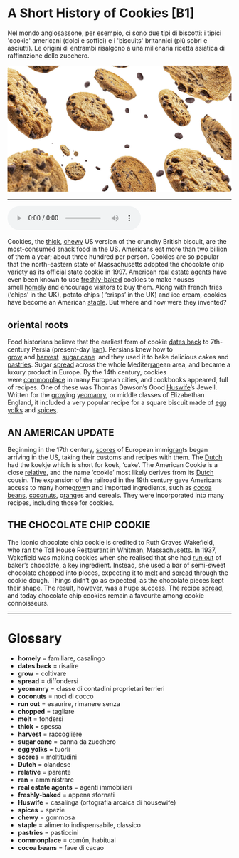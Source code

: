 # A Short History of Cookies   [B1]

Nel mondo anglosassone, per esempio, ci sono due tipi di biscotti: i tipici 'cookie' americani (dolci e soffici) e i 'biscuits' britannici (più sobri e asciutti). Le origini di entrambi risalgono a una millenaria ricetta asiatica di raffinazione dello zucchero.

![](A%20Short%20History%20of%20Cookies.jpg)

--------------

<div>
<audio controls autoplay>
    <source src="https://raw.githubusercontent.com/dartie/knowledge-base/main/English/SpeakUp/2023-03/A%20Short%20History%20of%20Cookies.mp3" type="audio/mpeg">
</audio>
</div>


Cookies, the [thick](## "spessa"), [chewy](## "gommosa") US version of the crunchy British biscuit, are the most-consumed snack food in the US. Americans eat more than two billion of them a year; about three hundred per person. Cookies are so popular that the north-eastern state of Massachusetts adopted the chocolate chip variety as its official state cookie in 1997. American [real estate agents](## "agenti immobiliari") have even been known to use [freshly-baked](## "appena sfornati") cookies to make houses smell [homely](## "familiare, casalingo") and encourage visitors to buy them. Along with french fries (‘chips’ in the UK), potato chips ( ‘crisps’ in the UK) and ice cream, cookies have become an American [staple](## "alimento indispensabile, classico"). But where and how were they invented? 

## oriental roots
Food historians believe that the earliest form of cookie [dates back](## "risalire") to 7th-century Persia (present-day I[ran](## "amministrare")). Persians knew how to [grow](## "coltivare") and [harvest](## "raccogliere")  [sugar cane](## "canna da zucchero")  and they used it to bake delicious cakes and [pastries](## "pasticcini"). Sugar [spread](## "diffondersi") across the whole Mediter[ran](## "amministrare")ean area, and became a luxury product in Europe. By the 14th century, cookies were [commonplace](## "común, habitual") in many European cities, and cookbooks appeared, full of recipes. One of these was Thomas Dawson’s Good [Huswife](## "casalinga (ortografia arcaica di housewife)")’s Jewell. Written for the [grow](## "coltivare")ing [yeomanry](## "classe di contadini proprietari terrieri"), or middle classes of Elizabethan England, it included a very popular recipe for a square biscuit made of [egg yolks](## "tuorli") and [spices](## "spezie"). 
 

## AN AMERICAN UPDATE
Beginning in the 17th century, [scores](## "moltitudini") of European immig[ran](## "amministrare")ts began arriving in the US, taking their customs and recipes with them. The [Dutch](## "olandese") had the koekje which is short for koek, ‘cake’. The American Cookie is a close [relative](## "parente"), and the name ‘cookie’ most likely derives from its [Dutch](## "olandese") cousin. The expansion of the railroad in the 19th century gave Americans access to many home[grow](## "coltivare")n and imported ingredients, such as [cocoa beans](## "fave di cacao"), [coconuts](## "noci di cocco"), o[ran](## "amministrare")ges and cereals. They were incorporated into many recipes, including those for cookies. 

## THE CHOCOLATE CHIP COOKIE
The iconic chocolate chip cookie is credited to Ruth Graves Wakefield, who [ran](## "amministrare") the Toll House Restau[ran](## "amministrare")t in Whitman, Massachusetts. In 1937, Wakefield was making cookies when she realised that she had [run out](## "esaurire, rimanere senza") of baker’s chocolate, a key ingredient. Instead, she used a bar of semi-sweet chocolate [chopped](## "tagliare") into pieces, expecting it to [melt](## "fondersi") and [spread](## "diffondersi") through the cookie dough. Things didn’t go as expected, as the chocolate pieces kept their shape. The result, however, was a huge success. The recipe [spread](## "diffondersi"), and today chocolate chip cookies remain a favourite among cookie connoisseurs. 

--------------

<div style = "display:block; clear:both; page-break-after:always;"></div>

# Glossary
* **homely** = familiare, casalingo
* **dates back** = risalire
* **grow** = coltivare
* **spread** = diffondersi
* **yeomanry** = classe di contadini proprietari terrieri
* **coconuts** = noci di cocco
* **run out** = esaurire, rimanere senza
* **chopped** = tagliare
* **melt** = fondersi
* **thick** = spessa
* **harvest** = raccogliere
* **sugar cane** = canna da zucchero
* **egg yolks** = tuorli
* **scores** = moltitudini
* **Dutch** = olandese
* **relative** = parente
* **ran** = amministrare
* **real estate agents** = agenti immobiliari
* **freshly-baked** = appena sfornati
* **Huswife** = casalinga (ortografia arcaica di housewife)
* **spices** = spezie
* **chewy** = gommosa
* **staple** = alimento indispensabile, classico
* **pastries** = pasticcini
* **commonplace** = común, habitual
* **cocoa beans** = fave di cacao
